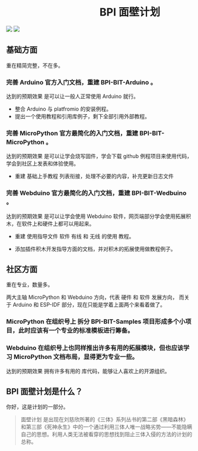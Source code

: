 
# &emsp;&emsp;&emsp;&emsp;&emsp;&emsp;&emsp;&emsp;&emsp;BPI 面壁计划

![](https://img.shields.io/badge/open%20source-bananpi-brightgreen.svg)
![](https://img.shields.io/badge/developer-wall%20plan-blueviolet.svg)

## 基础方面

重在精简完整，不在多。

### 完善 Arduino 官方入门文档，重建 BPI-BIT-Arduino 。

达到的预期效果 是可以让一般人正常使用 Arduino 就行。

- 整合 Arduino 与 platfromio 的安装例程。
- 提出一个使用教程和引用库例子，剩下全部引用外部教程。

### 完善 MicroPython 官方最简化的入门文档，重建 BPI-BIT-MicroPython 。

达到的预期效果 是可以让学会烧写固件，学会下载 github 例程项目来使用代码，学会到社区上发表和体验使用。

- 重建 基础上手教程 列表衔接，处理不必要的内容，补充更新日志文件

### 完善 Webduino 官方最简化的入门文档，重建 BPI-BIT-Wedbuino 。

达到的预期效果 是可以让学会使用 Webduino 软件，网页端部分学会使用拓展积木，在软件上和硬件上都可以用起来。

- 重建 使用指导文件 软件 有线 和 无线 的使用 教程。

- 添加插件积木开发指导方面的文档，并对积木的拓展使用做教程例子。

## 社区方面

重在专业，数量多。

两大主轴 MicroPython 和 Webduino 方向，代表 硬件 和 软件 发展方向，
而关于 Arduino 和 ESP-IDF 部分，现在只能是学着上面两个来看着做了。

### MicroPython 在组织号上 拆分 BPI-BIT-Samples 项目形成多个小项目，此时应该有一个专业的标准模板进行筹备。

### Webduino 在组织号上也同样推出许多有用的拓展模块，但也应该学习 MicroPython 文档布局，显得更为专业一些。

达到的预期效果 拥有许多有用的 库代码，能够让人喜欢上的开源组织。

## BPI 面壁计划是什么？

你好，这是计划的一部分。

> 面壁计划 是出现在刘慈欣所著的《三体》系列丛书的第二部《黑暗森林》和第三部《死神永生》中的一个通过利用三体人唯一战略劣势——不能隐瞒自己的思想。利用人类无法被看穿的思想找到阻止三体入侵的方法的计划的总称。
